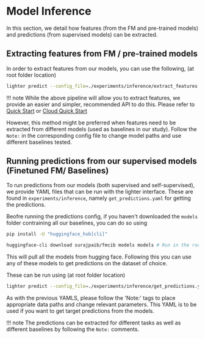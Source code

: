 # Model Inference

In this section, we detail how features (from the FM and pre-trained models) and predictions (from supervised models) can be extracted. 

## Extracting features from FM / pre-trained models

In order to extract features from our models, you can use the following, (at root folder location)
```bash
lighter predict --config_file=./experiments/inference/extract_features.yaml
```

!!! note
     While the above pipeline will allow you to extract features, we provide an easier and simpler, recommended API to do this. Please refer to [Quick Start](../getting-started/quick-start.md) or [Cloud Quick Start](../getting-started/cloud-quick-start.md)


However, this method might be preferred when features need to be extracted from different models (used as baselines in our study). Follow the `Note:` in the corresponding config file to change model paths and use different baselines tested.

## Running predictions from our supervised models (Finetuned FM/ Baselines)

To run predictions from our models (both supervised and self-supervised), we provide YAML files that can be run with the lighter interface. These are found in `experiments/inference`, namely `get_predictions.yaml` for getting the predictions. 

Beofre running the predictions config, if you haven't downloaded the `models` folder contraining all our baselines, you can do so using 

```bash
pip install -U "huggingface_hub[cli]"

huggingface-cli download surajpaib/fmcib models models # Run in the root of the repo

```

This will pull all the models from hugging face. Following this you can use any of these models to get predictions on the dataset of choice. 

These can be run using (at root folder location)

```bash
lighter predict --config_file=./experiments/inference/get_predictions.yaml
```
As with the previous YAMLS, please follow the 'Note:' tags to place appropriate data paths and change relevant parameters. This YAML is to be used if you want to get target predictions from the models.

!!! note
     The predictions can be extracted for different tasks as well as different baselines by following the `Note:` comments. 
